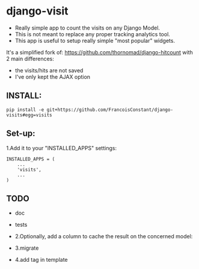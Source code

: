 django-visit
============

- Really simple app to count the visits on any Django Model.
- This is not meant to replace any proper tracking analytics tool.
- This app is useful to setup really simple "most popular" widgets.


It's a simplified fork of: https://github.com/thornomad/django-hitcount with 2 main differences:
- the visits/hits are not saved
- I've only kept the AJAX option

INSTALL:
--------
`pip install -e git+https://github.com/FrancoisConstant/django-visits#egg=visits`


Set-up:
-------

1.Add it to your "INSTALLED_APPS" settings:

    INSTALLED_APPS = (
        ...
        'visits',
        ...
    )

TODO
----
* doc
* tests


* 2.Optionally, add a column to cache the result on the concerned model:
* 3.migrate
* 4.add tag in template